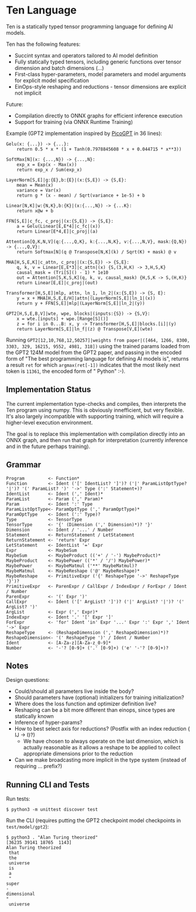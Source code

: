# Ten Language

Ten is a statically typed tensor programming language for defining AI models.

Ten has the following features:
* Succint syntax and operators tailored to AI model definition
* Fully statically typed tensors, including generic functions over tensor dimension and batch dimensions (...)
* First-class hyper-parameters, model parameters and model arguments for explicit model specification
* EinOps-style reshaping and reductions - tensor dimensions are explicit not implicit

Future:
* Compilation directly to ONNX graphs for efficient inference execution
* Support for training (via ONNX Runtime Training)

Example (GPT2 implementation inspired by [PicoGPT](https://github.com/jaymody/picoGPT) in 36 lines):

```ten
Gelu(x: {...}) -> {...}:
    return 0.5 * x * (1 + Tanh(0.7978845608 * x + 0.044715 * x**3))

SoftMax[N](x: {...,N}) -> {...,N}:
    exp_x = Exp(x - Max(x))
    return exp_x / Sum(exp_x)

LayerNorm[S,E]|g:{E},b:{E}|(x:{S,E}) -> {S,E}:
    mean = Mean(x)
    variance = Var(x)
    return g * (x - mean) / Sqrt(variance + 1e-5) + b

Linear[N,K]|w:{N,K},b:{K}|(x:{...,N}) -> {...K}:
    return x@w + b

FFN[S,E]|c_fc, c_proj|(x:{S,E}) -> {S,E}:
    a = Gelu(Linear[E,E*4]|c_fc|(x))
    return Linear[E*4,E]|c_proj|(a)

Attention[Q,K,N,V](q:{...,Q,K}, k:{...,N,K}, v:{...,N,V}, mask:{Q,N}) -> {...,Q,V}:
    return Softmax[N](q @ Transpose[N,K](k) / Sqrt(K) + mask) @ v

MHA[H,S,E,K]|c_attn, c_proj|(x:{S,E}) -> {S,E}:
    q, k, v = Linear[E,E*3]|c_attn|(x) {S,(3,H,K) -> 3,H,S,K}
    causal_mask = (Tri[S]() - 1) * 1e10
    out = Attention[S,K,S,K](q, k, v, causal_mask) {H,S,K -> S,(H,K)}   
    return Linear[E,E]|c_proj|(out)

Transformer[H,S,E]|mlp, attn, ln_1, ln_2|(x:{S,E}) -> {S, E}:
    y = x + MHA[H,S,E,E/H]|attn|(LayerNorm[S,E]|ln_1|(x))
    return y + FFN[S,E]|mlp|(LayerNorm[S,E]|ln_2|(y))

GPT2[H,S,E,B,V]|wte, wpe, blocks|(inputs:{S}) -> {S,V}:
    x = wte.[inputs] + wpe.[Range[S]()]
    z = for i in 0...B: x, y -> Transformer[H,S,E]|blocks.[i]|(y)
    return LayerNorm[S,E]|ln_f|(z) @ Transpose[V,E](wte)
```

Running `GPT2[12,10,768,12,50257]|weights from paper|([464, 1266, 8300, 3303, 329, 16215, 9552, 4981, 318])` using the trained params loaded from the GPT2 124M model from the GPT2 paper, and passing in the encoded form of "The best programming language for defining AI models is", returns a result `ret` for which `argmax(ret[-1])` indicates that the most likely next token is `11361`, the encoded form of " Python" :-).

## Implementation Status

The current implementation type-checks and compiles, then interprets the Ten program using numpy.  This is obviously innefficient, but very flexible.  It's also largely incompatible with supporting training, which will require a higher-level execution environment.

The goal is to replace this implementation with compilation directly into an ONNX graph, and then run that graph for interpretation (currently inference and in the future perhaps training).

## Grammar

```peg
Program         <- Function*
Function        <- Ident ('[' IdentList? ']')? ('|' ParamListOptType? '|')? '(' ParamList? ')' '->' Type (':' Statement+)?
IdentList       <- Ident (',' Ident)*
ParamList       <- Param (',' Param)*
Param           <- Ident ':' Type
ParamListOptType<- ParamOptType (',' ParamOptType)*
ParamOptType    <- Ident (':' Type)?
Type            <- TensorType
TensorType      <- '{' (Dimension (',' Dimension)*)? '}'
Dimension       <- Ident / '...' / Number
Statement       <- ReturnStatement / LetStatement
ReturnStatement <- 'return' Expr
LetStatement    <- IdentList '=' Expr
Expr            <- MaybeSum
MaybeSum        <- MaybeProduct (('+' / '-') MaybeProduct)*
MaybeProduct    <- MaybePower (('*' / '/') MaybePower)*
MaybePower      <- MaybeMatmul ('**' MaybeMatmul)?
MaybeMatmul     <- MaybeReshape ('@' MaybeReshape)*
MaybeReshape    <- PrimitiveExpr ('{' ReshapeType '->' ReshapeType '}')?
PrimitiveExpr   <- ParenExpr / CallExpr / IndexExpr / ForExpr / Ident / Number 
ParenExpr       <- '(' Expr ')'
CallExpr        <- Ident ('[' ArgList? ']')? ('|' ArgList? '|')? '(' ArgList? ')'
ArgList         <- Expr (',' Expr)*
IndexExpr       <- Ident '.' '[' Expr ']'
ForExpr         <- 'for' Ident 'in' Expr '...' Expr ':' Expr ',' Ident '->' Expr
ReshapeType     <- (ReshapeDimension (',' ReshapeDimension)*)?
ReshapeDimension<- '(' ReshapeType ')' / Ident / Number 
Ident           <- [A-Za-z][A-Za-z_0-9]*
Number          <- '-'? [0-9]+ ('.' [0-9]+) ('e' '-'? [0-9]+)?
```

## Notes

Design questions:
* Could/should all parameters live inside the body?
* Should parameters have (optional) initializers for training initialization?
* Where does the loss function and optimizer definition live?
* Reshaping can be a bit more different than einops, since types are statically known
* Inference of hyper-params?
* How to best select axis for reductions? (Postfix with an index reduction { IJ -> I}?)
  * We have chosen to always operate on the last dimension, which is actually reasonable as it allows a reshape to be applied to collect appropriate dimensions prior to the reduction
* Can we make broadcasting more implicit in the type system (instead of requiring ... prefix?)

## Running CLI and Tests

Run tests:

```shell
$ python3 -m unittest discover test
```

Run the CLI (requires putting the GPT2 checkpoint model checkpoints in `test/model/gpt2`):

```shell
$ python3 . "Alan Turing theorized"
[36235 39141 18765  1143]
Alan Turing theorized
 that
 the
 universe
 is
 a
 "
super
-
dimensional
"
 universe
```